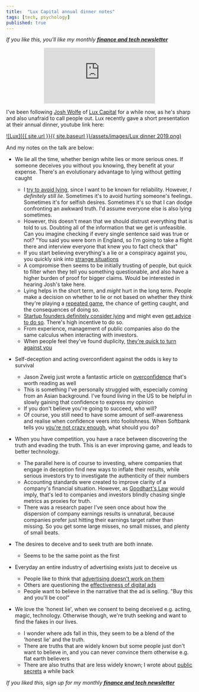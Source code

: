 ```yaml
---
title:  "Lux Capital annual dinner notes"  
tags: [tech, psychology]
published: true
---
```


*If you like this, you'll like my monthly* ***[finance and tech newsletter](https://avoidboringpeople.substack.com/ "ABP")***

<style>
      .iframe-container {
        overflow: hidden;        
        padding-top: 50%; <!-- Calculated from the aspect ration of the content (in case of 16:9 it is 9/16= 0.5625) -->
        position: relative;
      }
      .iframe-container iframe { 
         border: 0;
         height: 100%; <!-- Finally, width and height are set to 100% so the iframe takes up 100% of the containers space. -->
         left: 0;
         position: absolute;
         top: 0;
         width: 100%;
         display: block;
         margin: 0 auto; <!-- center image -->
      }
      <!-- 4x3 Aspect Ratio -->
      .iframe-container-4x3 {
        padding-top: 75%;
      }
</style> 

<div class="iframe-container-4x3">
  <p align="center"><iframe src="https://avoidboringpeople.substack.com/embed" frameborder="0" scrolling="no"> </iframe></p>
</div>


I've been following [Josh Wolfe](https://twitter.com/wolfejosh?ref_src=twsrc%5Egoogle%7Ctwcamp%5Eserp%7Ctwgr%5Eauthor "Josh") of [Lux Capital](https://www.luxcapital.com/ "Lux") for a while now, as he's sharp and also unafraid to call people out. Lux recently gave a short presentation at their annual dinner, youtube link here: 

[![Lux]({{ site.url }}{{ site.baseurl }}/assets/images/Lux dinner 2019.png)](https://www.youtube.com/watch?v=hvEPUasRBRg "Lux")

And my notes on the talk are below:

- We lie all the time, whether benign white lies or more serious ones. If someone deceives you without you knowing, they benefit at your expense. There's an evolutionary advantage to lying without getting caught  
  - I [try to avoid lying](https://www.leonlinsx.com/about-me/ "about me"), since I want to be known for reliability. However, *I definitely still lie*. Sometimes it's to avoid hurting someone's feelings. Sometimes it's for selfish desires. Sometimes it's so that I can dodge confronting an awkward truth. I'd assume everyone else is also lying sometimes.
  - However, this doesn't mean that we should distrust everything that is told to us. Doubting all of the information that we get is unfeasible. Can you imagine checking if every single sentence said was true or not? "You said you were born in England, so I'm going to take a flight there and interview everyone that knew you to fact check that"
  - If you start believing everything's a lie or a conspiracy against you, you quickly sink into [strange situations](https://en.wikipedia.org/wiki/List_of_conspiracy_theories "wiki")
  - A compromise then seems to be initially trusting of people, but quick to filter when they tell you something questionable, and also have a higher burden of proof for bigger claims. Would be interested in hearing Josh's take here. 
  - Lying helps in the short term, and *might* hurt in the long term. People make a decision on whether to lie or not based on whether they think they're playing a [repeated game](https://en.wikipedia.org/wiki/Repeated_game "game"), the chance of getting caught, and the consequences of doing so.
  - [Startup founders definitely consider lying](https://twitter.com/mwseibel/status/1201573184937562112 "startup lying") and might even [get advice to do so](https://twitter.com/garrytan/status/1199893771120345088 "startup advice"). There's high incentive to do so.
  - From experience, management of public companies also do the same calculus when interacting with investors.
  - When people feel they've found duplicity, [they're quick to turn against you](https://www.theverge.com/2019/12/6/20999091/away-ceo-steph-korey-apology-employees-toxic-work-slack-logs-luggage-brand "Away")

- Self-deception and acting overconfident against the odds is key to survival
  - Jason Zweig just wrote a fantastic article on [overconfidence](https://jasonzweig.com/overconfidence-an-autobiography/ "Jason") that's worth reading as well
  - This is something I've personally struggled with, especially coming from an Asian background. I've found living in the US to be helpful in slowly gaining that confidence to express my opinion
  - If you don't believe you're going to succeed, who will? 
  - Of course, you still need to have some amount of self-awareness and realise when confidence veers into foolishness. When Softbank tells you [you're not crazy enough](https://www.forbes.com/sites/stevenbertoni/2017/10/02/the-way-we-work/#1e3358561b18 "crazy"), what should you do?  

- When you have competition, you have a race between discovering the truth and evading the truth. This is an ever improving game, and leads to better technology.
  - The parallel here is of course to investing, where companies that engage in deception find new ways to inflate their results, while serious investors try to investigate the authenticity of their numbers
  - Accounting standards were created to improve clarity of a company's financial situation. However, as [Goodhart's Law](https://en.wikipedia.org/wiki/Goodhart%27s_law "Goodhart") would imply, that's led to companies and investors blindly chasing single metrics as proxies for truth.
  - There was a research paper I've seen once about how the dispersion of company earnings results is unnatural, because companies prefer just hitting their earnings target rather than missing. So you get some large misses, no small misses, and plenty of small beats. 

- The desires to deceive and to seek truth are both innate.
  - Seems to be the same point as the first

- Everyday an entire industry of advertising exists just to deceive us
  - People like to think that [advertising doesn't work on them](https://medium.com/@dahanese/advertising-works-don-t-believe-me-then-you-are-my-favorite-demographic-ebf6b1f2541a "ads")
  - Others are questioning the [effectiveness of digital ads](https://thecorrespondent.com/100/the-new-dot-com-bubble-is-here-its-called-online-advertising/13228924500-22d5fd24 "digital ads")
  - People want to believe in the narrative that the ad is selling. "Buy this and you'll be cool"

- We love the 'honest lie', when we consent to being deceived e.g. acting, magic, technology. Otherwise though, we're truth seeking and want to find the fakes in our lives.
  - I wonder where ads fall in this, they seem to be a blend of the 'honest lie' and the truth.
  - There are truths that are widely known but some people just don't want to believe in, and you can never convince them otherwise e.g. flat earth believers
  - There are also truths that are less widely known; I wrote about [public secrets](https://www.leonlinsx.com/public-secrets/ "public") a while back


*If you liked this, sign up for my monthly* ***[finance and tech newsletter](https://avoidboringpeople.substack.com/ "ABP")***
